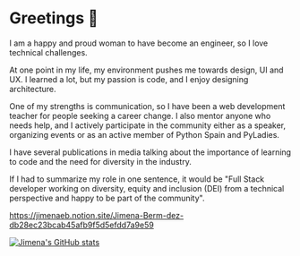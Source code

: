 # Greetings  🖖
I am a happy and proud woman to have become an engineer, so I love technical challenges.

At one point in my life, my environment pushes me towards design, UI and UX. I learned a lot, but my passion is code, and I enjoy designing architecture.

One of my strengths is communication, so I have been a web development teacher for people seeking a career change. I also mentor anyone who needs help, and I actively participate in the community either as a speaker, organizing events or as an active member of Python Spain and PyLadies.

I have several publications in media talking about the importance of learning to code and the need for diversity in the industry.

If I had to summarize my role in one sentence, it would be "Full Stack developer working on diversity, equity and inclusion (DEI) from a technical perspective and happy to be part of the community".

https://jimenaeb.notion.site/Jimena-Berm-dez-db28ec23bcab45afb9f5d5efdd7a9e59

[![Jimena's GitHub stats](https://github-readme-stats.vercel.app/api?username=jimenaeb)](https://github.com/anuraghazra/github-readme-stats)
